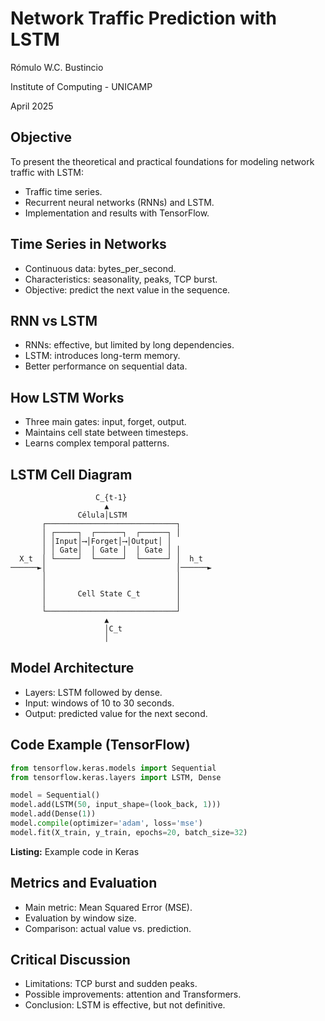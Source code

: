 # Network Traffic Prediction with LSTM

Rómulo W.C. Bustincio

Institute of Computing - UNICAMP

April 2025

## Objective

To present the theoretical and practical foundations for modeling network traffic with LSTM:

- Traffic time series.
- Recurrent neural networks (RNNs) and LSTM.
- Implementation and results with TensorFlow.

## Time Series in Networks

- Continuous data: bytes_per_second.
- Characteristics: seasonality, peaks, TCP burst.
- Objective: predict the next value in the sequence.

## RNN vs LSTM

- RNNs: effective, but limited by long dependencies.
- LSTM: introduces long-term memory.
- Better performance on sequential data.

## How LSTM Works

- Three main gates: input, forget, output.
- Maintains cell state between timesteps.
- Learns complex temporal patterns.

## LSTM Cell Diagram

```raw
                   C_{t-1}
                     ▲
               Célula│LSTM
       ┌─────────────────────────────┐
       │ ┌─────┐  ┌──────┐  ┌──────┐ │
       │ │Input│⟶│Forget│⟶│Output│ │
       │ │ Gate│  │ Gate │  │ Gate │ │
  X_t  │ └─────┘  └──────┘  └──────┘ │  h_t
──────►│                             │──────►
       │                             │
       │                             │
       │       Cell State C_t        │
       │                             │
       └─────────────────────────────┘
                     ▲
                     │C_t
                     │
```

## Model Architecture

- Layers: LSTM followed by dense.
- Input: windows of 10 to 30 seconds.
- Output: predicted value for the next second.

## Code Example (TensorFlow)

```python
from tensorflow.keras.models import Sequential
from tensorflow.keras.layers import LSTM, Dense

model = Sequential()
model.add(LSTM(50, input_shape=(look_back, 1)))
model.add(Dense(1))
model.compile(optimizer='adam', loss='mse')
model.fit(X_train, y_train, epochs=20, batch_size=32)
```

**Listing:** Example code in Keras

## Metrics and Evaluation

- Main metric: Mean Squared Error (MSE).
- Evaluation by window size.
- Comparison: actual value vs. prediction.

## Critical Discussion

- Limitations: TCP burst and sudden peaks.
- Possible improvements: attention and Transformers.
- Conclusion: LSTM is effective, but not definitive.
